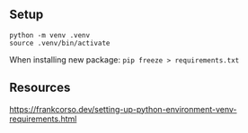 ## Setup

```
python -m venv .venv
source .venv/bin/activate
```

When installing new package: `pip freeze > requirements.txt`

## Resources

https://frankcorso.dev/setting-up-python-environment-venv-requirements.html
